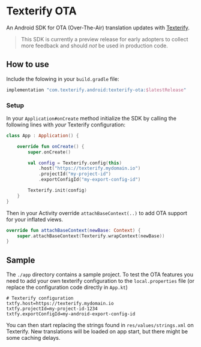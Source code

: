 # Texterify OTA

An Android SDK for OTA (Over-The-Air) translation updates with [Texterify](https://github.com/chrztoph/texterify/).

> This SDK is currently a preview release for early adopters to collect more feedback and should _not_ be used in production code.

## How to use

Include the folowing in your `build.gradle` file:

```gradle
implementation "com.texterify.android:texterify-ota:$latestRelease"
```

### Setup

In your `Application#onCreate` method initialize the SDK by calling the following lines with _your_ Texterify configuration:

```kotlin
class App : Application() {

    override fun onCreate() {
        super.onCreate()

        val config = Texterify.config(this)
            .host("https://texterify.mydomain.io")
            .projectId("my-project-id")
            .exportConfigId("my-export-config-id")

        Texterify.init(config)
    }
}
```

Then in your Activity override `attachBaseContext(..)` to add OTA support for your inflated views.

```kotlin
override fun attachBaseContext(newBase: Context) {
    super.attachBaseContext(Texterify.wrapContext(newBase))
}
```

## Sample

The `./app` directory contains a sample project. To test the OTA features you need to add your own texterify configuration to the `local.properties` file (or replace the configuration code directly in `App.kt`)

```properties
# Texterify configuration
txtfy.host=https://texterify.mydomain.io
txtfy.projectId=my-project-id-1234
txtfy.exportConfigId=my-android-export-config-id
```

You can then start replacing the strings found in `res/values/strings.xml` on Texterify. New translations will be loaded on app start, but there might be some caching delays.